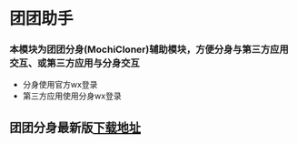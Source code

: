 # 团团助手
### 本模块为团团分身(MochiCloner)辅助模块，方便分身与第三方应用交互、或第三方应用与分身交互
- 分身使用官方wx登录
- 第三方应用使用分身wx登录

## 团团分身最新版[下载地址](https://www.ttfs.vip/)

